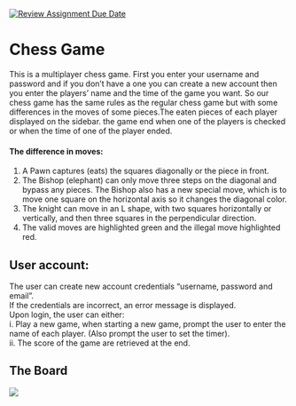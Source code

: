 [![Review Assignment Due Date](https://classroom.github.com/assets/deadline-readme-button-24ddc0f5d75046c5622901739e7c5dd533143b0c8e959d652212380cedb1ea36.svg)](https://classroom.github.com/a/s-rx3t9_)
# **Chess Game**
This is a multiplayer chess game. First you enter your username and password and if you don’t have a one you can create a new account then you enter the players’ name and the time of the game you want. So our chess game has the same rules as the regular chess game but with some differences in the moves of some pieces.The eaten pieces of each player displayed on the sidebar. the game end when one of the players is checked or when the time of one of the player ended.

#### The difference in moves:
1. A Pawn captures (eats) the squares diagonally or the piece in front.
2. The Bishop (elephant) can only move three steps on the diagonal and bypass any pieces. The Bishop also has a new special move, which is to move one square on the horizontal axis so it changes the diagonal color.
3. The knight can move in an L shape, with two squares horizontally or vertically, and then three squares in the perpendicular direction.
4. The valid moves are highlighted green and the illegal move highlighted red.
 

## User account:
The user can create new account credentials “username, password and email”.<br>
If the credentials are incorrect, an error message is displayed.<br>
Upon login, the user can either:<br>
i. Play a new game, when starting a new game, prompt the user to
enter the name of each player. (Also prompt the user to set the timer).<br>
ii. The score of the game are retrieved at the end.<br>

## The Board

<img src="https://github.com/sbme-tutorials/finalproject_chessgame-team_four/assets/111397736/a098eae3-5f6d-4368-8b98-e584588afe87">

